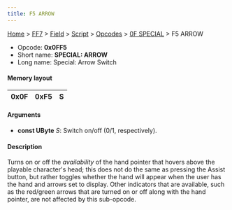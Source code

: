 ```yaml
---
title: F5 ARROW
---
```


[Home](/Main%20Page.md) > [FF7](/FF7.md) > [Field](/FF7/Field.md) > [Script](/FF7/Field/Script.md) > [Opcodes](/FF7/Field/Script/Opcodes.md) > [0F SPECIAL](/FF7/Field/Script/Opcodes/0F%20SPECIAL.md) > F5 ARROW

-   Opcode: **0x0FF5**
-   Short name: **SPECIAL: ARROW**
-   Long name: Special: Arrow Switch

#### Memory layout

| 0x0F | 0xF5 | S   |
|------|------|-----|

#### Arguments

-   **const UByte** *S*: Switch on/off (0/1, respectively).

#### Description

Turns on or off the *availability* of the hand pointer that hovers above
the playable character's head; this does not do the same as pressing the
Assist button, but rather toggles whether the hand will appear when the
user has the hand and arrows set to display. Other indicators that are
available, such as the red/green arrows that are turned on or off along
with the hand pointer, are not affected by this sub-opcode.
